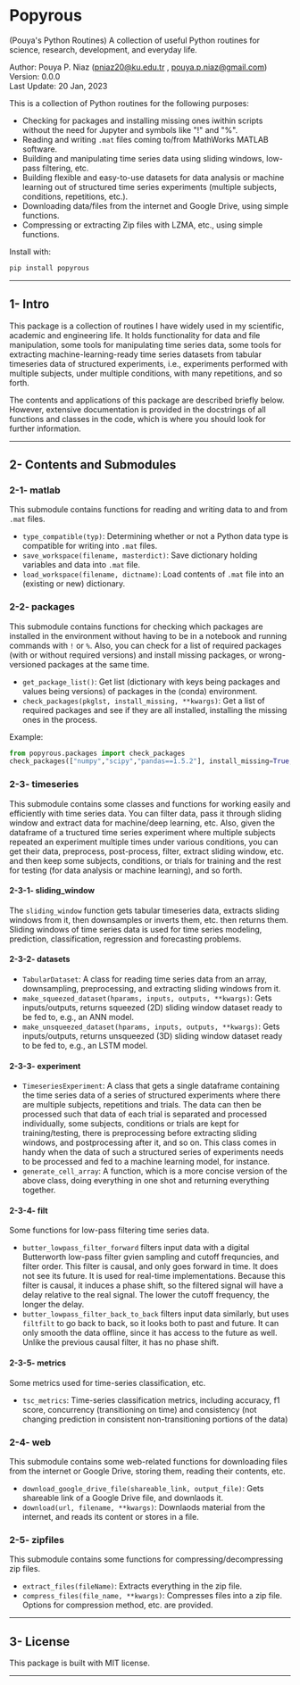 # Popyrous

(Pouya's Python Routines) A collection of useful Python routines for science, research, development, and everyday life.

Author: Pouya P. Niaz (<pniaz20@ku.edu.tr> , <pouya.p.niaz@gmail.com>)  
Version: 0.0.0  
Last Update: 20 Jan, 2023

This is a collection of Python routines for the following purposes:

- Checking for packages and installing missing ones iwithin scripts without the need for Jupyter and symbols like "!" and "%".
- Reading and writing `.mat` files coming to/from MathWorks MATLAB software.
- Building and manipulating time series data using sliding windows, low-pass filtering, etc.
- Building flexible and easy-to-use datasets for data analysis or machine learning out of structured time series experiments (multiple subjects, conditions, repetitions, etc.).
- Downloading data/files from the internet and Google Drive, using simple functions.
- Compressing or extracting Zip files with LZMA, etc., using simple functions.

Install with:

```bash
pip install popyrous
```

-------------------------------------------------------------

## 1- Intro

This package is a collection of routines I have widely used in my scientific, academic and engineering life.
It holds functionality for data and file manipulation, some tools for manipulating time series data,
some tools for extracting machine-learning-ready time series datasets from tabular timeseries data of structured experiments,
i.e., experiments performed with multiple subjects, under multiple conditions, with many repetitions, and so forth.

The contents and applications of this package are described briefly below. However, extensive documentation is provided in the docstrings of
all functions and classes in the code, which is where you should look for further information.

-------------------------------------------------------------

## 2- Contents and Submodules

### 2-1- matlab

This submodule contains functions for reading and writing data to and from `.mat` files.

- `type_compatible(typ)`: Determining whether or not a Python data type is compatible for writing into `.mat` files.
- `save_workspace(filename, masterdict)`: Save dictionary holding variables and data into `.mat` file.
- `load_workspace(filename, dictname)`: Load contents of `.mat` file into an (existing or new) dictionary.

### 2-2- packages

This submodule contains functions for checking which packages are installed in the environment without having to be in a notebook and running commands with `!` or `%`.
Also, you can check for a list of required packages (with or without required versions) and install missing packages, or wrong-versioned packages at the same time.

- `get_package_list()`: Get list (dictionary with keys being packages and values being versions) of packages in the (conda) environment.
- `check_packages(pkglst, install_missing, **kwargs)`: Get a list of required packages and see if they are all installed, installing the missing ones in the process.

Example:

```python
from popyrous.packages import check_packages
check_packages(["numpy","scipy","pandas==1.5.2"], install_missing=True, reinstall_wrong_versions=True)
```

### 2-3- timeseries

This submodule contains some classes and functions for working easily and efficiently with time series data.
You can filter data, pass it through sliding window and extract data for machine/deep learning, etc.
Also, given the dataframe of a tructured time series experiment where multiple subjects repeated an experiment
multiple times under various conditions, you can get their data, preprocess, post-process, filter, extract sliding window, etc.
and then keep some subjects, conditions, or trials for training and the rest for testing (for data analysis or machine learning), and so forth.

#### 2-3-1- sliding_window

The `sliding_window` function gets tabular timeseries data, extracts sliding windows from it, then downsamples or inverts them, etc. then returns them.
Sliding windows of time series data is used for time series modeling, prediction, classification, regression and forecasting problems.

#### 2-3-2- datasets

- `TabularDataset`: A class for reading time series data from an array, downsampling, preprocessing, and extracting sliding windows from it.
- `make_squeezed_dataset(hparams, inputs, outputs, **kwargs)`: Gets inputs/outputs, returns squeezed (2D) sliding window dataset ready to be fed to, e.g., an ANN model.
- `make_unsqueezed_dataset(hparams, inputs, outputs, **kwargs)`: Gets inputs/outputs, returns unsqueezed (3D) sliding window dataset ready to be fed to, e.g., an LSTM model.

#### 2-3-3- experiment

- `TimeseriesExperiment`: A class that gets a single dataframe containing the time series data of a series of structured experiments where
  there are multiple subjects, repetitions and trials. The data can then be processed such that data of each trial is separated and processed individually,
  some subjects, conditions or trials are kept for training/testing, there is preprocessing before extracting sliding windows, and postprocessing after it,
  and so on. This class comes in handy when the data of such a structured series of experiments needs to be processed and fed to a machine learning model, for instance.
- `generate_cell_array`: A function, which is a more concise version of the above class, doing everything in one shot and returning everything together.

#### 2-3-4- filt

Some functions for low-pass filtering time series data.

- `butter_lowpass_filter_forward` filters input data with a digital Butterworth low-pass filter gvien sampling and cutoff frequncies, and filter order.
  This filter is causal, and only goes forward in time. It does not see its future. It is used for real-time implementations.
  Because this filter is causal, it induces a phase shift, so the filtered signal will have a delay relative to the real signal.
  The lower the cutoff frequency, the longer the delay.
- `butter_lowpass_filter_back_to_back` filters input data similarly, but uses `filtfilt` to go back to back, so it looks both to past and future.
  It can only smooth the data offline, since it has access to the future as well. Unlike the previous causal filter, it has no phase shift.

#### 2-3-5- metrics

Some metrics used for time-series classification, etc.

- `tsc_metrics`: Time-series classification metrics, including accuracy, f1 score, concurrency (transitioning on time) and consistency (not changing prediction in consistent non-transitioning portions of the data)

### 2-4- web

This submodule contains some web-related functions for downloading files from the internet or Google Drive, storing them, reading their contents, etc.

- `download_google_drive_file(shareable_link, output_file)`: Gets shareable link of a Google Drive file, and downlaods it.
- `download(url, filename, **kwargs)`: Downlaods material from the internet, and reads its content or stores in a file.

### 2-5- zipfiles

This submodule contains some functions for compressing/decompressing zip files.

- `extract_files(fileName)`: Extracts everything in the zip file.
- `compress_files(file_name, **kwargs)`: Compresses files into a zip file. Options for compression method, etc. are provided.

-------------------------------------------------------------

## 3- License

This package is built with MIT license.

-------------------------------------------------------------
